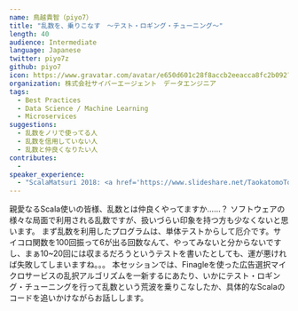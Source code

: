 ```yaml
---
name: 鳥越貴智（piyo7）
title: "乱数を、乗りこなす　〜テスト・ロギング・チューニング〜"
length: 40
audience: Intermediate
language: Japanese
twitter: piyo7z
github: piyo7
icon: https://www.gravatar.com/avatar/e650d601c28f8accb2eeacca8fc2b092?s=200
organization: 株式会社サイバーエージェント　データエンジニア
tags:
  - Best Practices
  - Data Science / Machine Learning
  - Microservices
suggestions:
  - 乱数をノリで使ってる人
  - 乱数を信用していない人
  - 乱数と仲良くなりたい人
contributes:
  - 
speaker_experience:
  - "ScalaMatsuri 2018: <a href='https://www.slideshare.net/TaokatomoTorigoe/lets-simulate-a-quantum-computer-with-pretty-scala'>https://www.slideshare.net/TaokatomoTorigoe/lets-simulate-a-quantum-computer-with-pretty-scala</a>"
---
```

親愛なるScala使いの皆様、乱数とは仲良くやってますか……？
ソフトウェアの様々な局面で利用される乱数ですが、扱いづらい印象を持つ方も少なくないと思います。
まず乱数を利用したプログラムは、単体テストからして厄介です。サイコロ関数を100回振って6が出る回数なんて、やってみないと分からないですし、まぁ10~20回には収まるだろうというテストを書いたとしても、運が悪ければ失敗してしまいますね。。。
本セッションでは、Finagleを使った広告選択マイクロサービスの乱択アルゴリズムを一新するにあたり、いかにテスト・ロギング・チューニングを行って乱数という荒波を乗りこなしたか、具体的なScalaのコードを追いかけながらお話しします。
